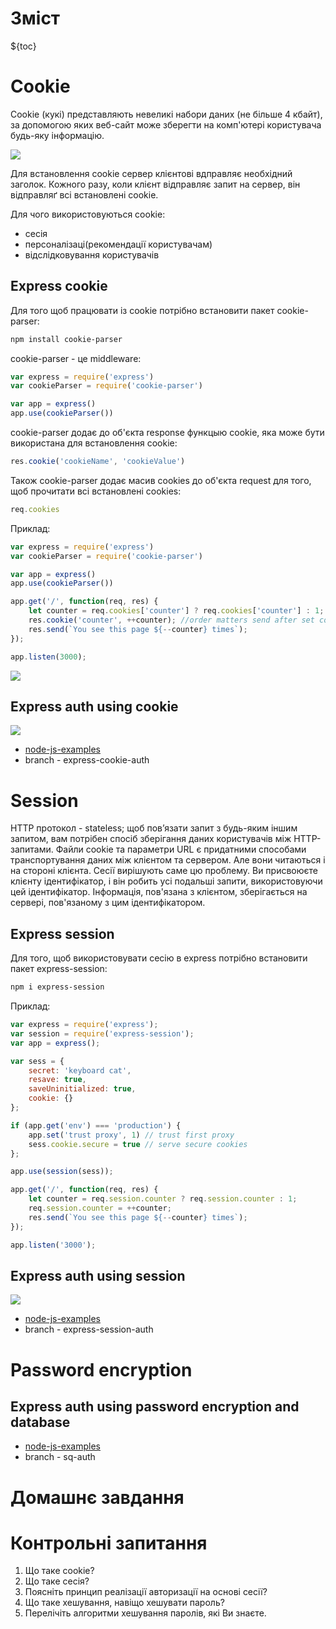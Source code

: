 # Зміст

${toc}

# Cookie

Cookie (кукі) представляють невеликі набори даних (не більше 4 кбайт), за допомогою яких веб-сайт може зберегти на комп'ютері користувача будь-яку інформацію.

![](../resources/img/7/1.png)

Для встановлення cookie сервер клієнтові вдправляє необхідний заголок. Кожного разу, коли клієнт відправляє запит на сервер, він відправляґ всі встановлені cookie.

Для чого використовуються cookie:

- сесія
- персоналізаці(рекомендації користувачам)
- відслідковування користувачів

## Express cookie

Для того щоб працювати із cookie потрібно встановити пакет cookie-parser:

```bash
npm install cookie-parser
```

cookie-parser - це middleware:

```js
var express = require('express')
var cookieParser = require('cookie-parser')

var app = express()
app.use(cookieParser())
```

cookie-parser додає до об'єкта response функцыю cookie, яка може бути використана для встановлення cookie:

```js
res.cookie('cookieName', 'cookieValue')
```

Також cookie-parser додає масив cookies до об'єкта request для того, щоб прочитати всі встановлені cookies:

```js
req.cookies
```

Приклад:

```js
var express = require('express')
var cookieParser = require('cookie-parser')

var app = express()
app.use(cookieParser())

app.get('/', function(req, res) {
    let counter = req.cookies['counter'] ? req.cookies['counter'] : 1;
    res.cookie('counter', ++counter); //order matters send after set cookies
    res.send(`You see this page ${--counter} times`);
});

app.listen(3000);
```

![](../resources/img/7/2.png)

## Express auth using cookie

![](../resources/img/7/1.jpeg)

- [node-js-examples](https://github.com/endlesskwazar/node-js-examples)
- branch - express-cookie-auth

# Session

HTTP протокол - stateless; щоб пов’язати запит з будь-яким іншим запитом, вам потрібен спосіб зберігання даних користувачів між HTTP-запитами. Файли cookie та параметри URL є придатними способами транспортування даних між клієнтом та сервером. Але вони читаються і на стороні клієнта. Сесії вирішують саме цю проблему. Ви присвоюєте клієнту ідентифікатор, і він робить усі подальші запити, використовуючи цей ідентифікатор. Інформація, пов'язана з клієнтом, зберігається на сервері, пов'язаному з цим ідентифікатором.

## Express session

Для того, щоб використовувати сесію в express потрібно встановити пакет express-session:

```bash
npm i express-session
```

Приклад:

```js
var express = require('express');
var session = require('express-session');
var app = express();

var sess = {
    secret: 'keyboard cat',
    resave: true,
    saveUninitialized: true,
    cookie: {}
};

if (app.get('env') === 'production') {
    app.set('trust proxy', 1) // trust first proxy
    sess.cookie.secure = true // serve secure cookies
};

app.use(session(sess));

app.get('/', function(req, res) {
    let counter = req.session.counter ? req.session.counter : 1;
    req.session.counter = ++counter;
    res.send(`You see this page ${--counter} times`);
});

app.listen('3000');
```

## Express auth using session

![](../resources/img/7/3.png)

- [node-js-examples](https://github.com/endlesskwazar/node-js-examples)
- branch - express-session-auth

# Password encryption

## Express auth using password encryption and database

- [node-js-examples](https://github.com/endlesskwazar/node-js-examples)
- branch - sq-auth

# Домашнє завдання

# Контрольні запитання

1. Що таке cookie?
2. Що таке сесія?
3. Поясніть принцип реалізації авторизації на основі сесії?
4. Що таке хешування, навіщо хешувати пароль?
5. Перелічіть алгоритми хешування паролів, які Ви знаєте.